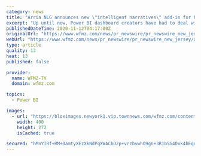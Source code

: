 ```yaml
---
category: news
title: "Arria NLG announces new \"intelligent narratives\" add-in for Power BI dashboards - now available on Microsoft AppSource"
excerpt: "Up until now, Power BI dashboard creators have had to deal with a vexing issue: while they've been able to create beautiful, data-backed visual dashboards—the full value of all the underlying ..."
publishedDateTime: 2020-11-12T04:17:00Z
originalUrl: "https://www.wfmz.com/news/pr_newswire/pr_newswire_new_jersey/arria-nlg-announces-new-intelligent-narratives-add-in-for-power-bi-dashboards---now/article_f33d7aab-177b-5b0c-a7b9-fde42f223d30.html"
webUrl: "https://www.wfmz.com/news/pr_newswire/pr_newswire_new_jersey/arria-nlg-announces-new-intelligent-narratives-add-in-for-power-bi-dashboards---now/article_f33d7aab-177b-5b0c-a7b9-fde42f223d30.html"
type: article
quality: 13
heat: 13
published: false

provider:
  name: WFMZ-TV
  domain: wfmz.com

topics:
  - Power BI

images:
  - url: "https://bloximages.newyork1.vip.townnews.com/wfmz.com/content/tncms/assets/v3/editorial/f/cb/fcb6070a-dfd4-59fb-83b1-917e991c94f7/5fac2e84a1fb2.image.jpg"
    width: 400
    height: 272
    isCached: true

secured: "hMnYIRf+RM+0amtyXEzXkNdPqXWACbD2p+vrzbvwhO9gn+3R1b5G4Dxk4bEquDk+3P1UtRhS5MKuTbpoZPMNngR8nNqQrXsnddtynXekupgrm6iZkQ6yBImc16PUlBaES2B6N3u+GpAhjjn8L3Haq9xbqdvhWp7f93HEonF7gs6yIq4ojYOwWUZHMgc8urTbzTdKhGl0av1fCiHF3+Ry1PA29zU0WOO+RDciCZQX9cYkMYNXGa23FDqlC+SI7npEUNCwo80VPQP+F5IWPFiC8d6tfd8f+uYbZEgpACtH4QL1QVGLmE7jxgTuAmPsukqZhN/r74lbi5kkDDmw85SBfAuxmzUMM0Dn3AO0eX6kPKc=;DZd3q7jFt47J5bEgwmLrmQ=="
---
```


